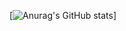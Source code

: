 [![Anurag's GitHub stats](https://github-readme-stats.vercel.app/api?username=taimast&show_icons=true&theme=radical&count_private=true)]

